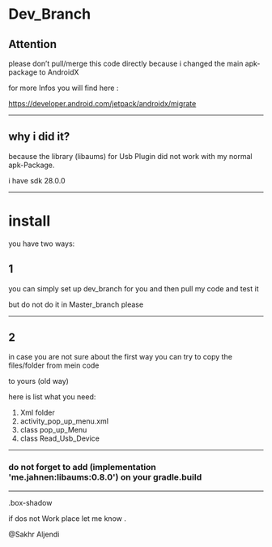 # Dev_Branch

## Attention
please don’t pull/merge this code directly because i changed the main apk-package to AndroidX 

for more Infos you will find here  :
 

https://developer.android.com/jetpack/androidx/migrate 

---

## why i did it?

because the library (libaums) for Usb Plugin did not work with my normal apk-Package.

i have sdk 28.0.0


---

# install
you have two ways:
## 1
you can simply set up dev_branch for you and then pull my code and test it

but do not do it in Master_branch please

---
## 2
in case you are not sure about the first way you can try to copy the files/folder from mein code 

to yours  (old way)


here is list what you need:

1. Xml folder
2. activity_pop_up_menu.xml
3. class pop_up_Menu
4. class Read_Usb_Device

---

### do not forget to add (implementation 'me.jahnen:libaums:0.8.0') on your gradle.build 



---

<div class="box-shadow p-3">
  .box-shadow
</div>



 if dos not Work place let me know .

@Sakhr Aljendi
